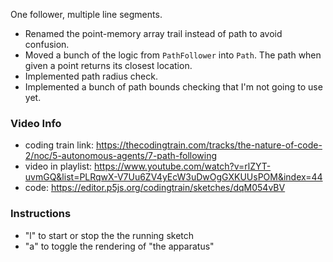 One follower, multiple line segments. 

- Renamed the point-memory array trail instead of path to avoid confusion.
- Moved a bunch of the logic from `PathFollower` into `Path`. The path when given a point returns its closest location. 
- Implemented path radius check. 
- Implemented a bunch of path bounds checking that I'm not going to use yet. 

### Video Info

- coding train link: <https://thecodingtrain.com/tracks/the-nature-of-code-2/noc/5-autonomous-agents/7-path-following>
- video in playlist: <https://www.youtube.com/watch?v=rlZYT-uvmGQ&list=PLRqwX-V7Uu6ZV4yEcW3uDwOgGXKUUsPOM&index=44>
- code: <https://editor.p5js.org/codingtrain/sketches/dqM054vBV>


### Instructions   

- "l" to start or stop the the running sketch
- "a" to toggle the rendering of "the apparatus"
